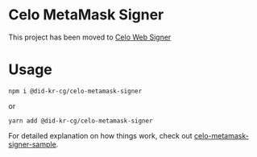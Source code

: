 # Celo MetaMask Signer

This project has been moved to [Celo Web Signer](https://github.com/dexfair/celo-web-signer)

# Usage
```
npm i @did-kr-cg/celo-metamask-signer
```
or
```
yarn add @did-kr-cg/celo-metamask-signer
```

For detailed explanation on how things work, check out [celo-metamask-signer-sample](https://github.com/daoauth/celo-metamask-signer-sample).
